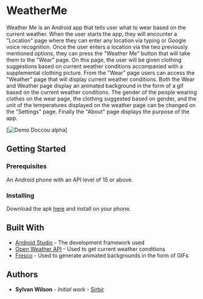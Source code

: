 # WeatherMe
Weather Me is an Android app that tells user what to wear based on the current weather.  When the user starts the app, they will
encounter a "Location" page where they can enter any location via typing or Google voice recognition.  Once the user enters a location via the two previously mentioned options, they can press the "Weather Me" button that will take them to the "Wear" page.  On this page, the user will be given clothing suggestions based on current weather conditions accompanied with a supplemental clothing picture.  From the "Wear" page users can access the "Weather" page that will display current weather conditions.  Both the Wear and Weather page display an animated background in the form of a gif based on the current weather conditions. The gender of the people wearing clothes on the wear page, the clothing suggested based on gender, and the unit of the temperatures displayed on the weather page can be changed on the "Settings" page.  Finally the "About" page displays the purpose of the app. 

[![Demo Doccou alpha](http://share.gifyoutube.com/KzB6Gb.gif)]

## Getting Started 

### Prerequisites
An Android phone with an API level of 15 or above.  

### Installing 
Download the apk [here](https://github.com/Sirbir/WeatherMe/blob/master/app-debug.apk) and install on your phone.

## Built With
* [Android Studio](https://developer.android.com/develop/index.html) - The development framework used
* [Open Weather API](https://openweathermap.org/current) - Used to get current weather conditions 
* [Fresco](https://http://frescolib.org/docs/) - Used to generate animated backgrounds in the form of GIFs

## Authors

* **Sylvan Wilson** - *Initial work* - [Sirbir](https://github.com/Sirbir)

























